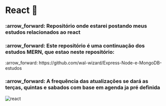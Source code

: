 # React :whale:
<h3> :arrow_forward: Repositório onde estarei postando meus estudos relacionados ao react </h3>
<h3> :arrow_forward: Este repositório é uma continuação dos estudos MERN, que estao neste repositório:</h3>
<p>  :arrow_forward: https://github.com/wal-wizard/Express-Node-e-MongoDB-estudos </p>
<h3> :arrow_forward: A frequência das atualizações se dará as terças, quintas e sabados com base em agenda ja pré definida </h3>

![react](https://user-images.githubusercontent.com/82295321/210412977-6b853780-ff05-458d-8d4b-c084e1662b45.png)
